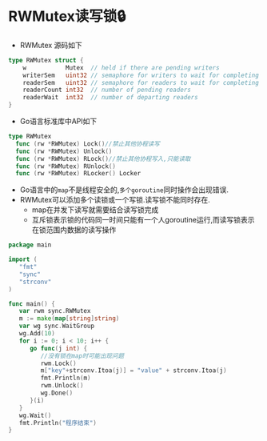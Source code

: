 
# RWMutex读写锁🔒

* RWMutex 源码如下

```go
type RWMutex struct {
	w           Mutex  // held if there are pending writers
	writerSem   uint32 // semaphore for writers to wait for completing readers
	readerSem   uint32 // semaphore for readers to wait for completing writers
	readerCount int32  // number of pending readers
	readerWait  int32  // number of departing readers
}
```

* Go语言标准库中API如下

```go
type RWMutex
  func (rw *RWMutex) Lock()//禁止其他协程读写
  func (rw *RWMutex) Unlock()
  func (rw *RWMutex) RLock()//禁止其他协程写入,只能读取
  func (rw *RWMutex) RUnlock()
  func (rw *RWMutex) RLocker() Locker
```

* Go语言中的`map`不是线程安全的,`多个goroutine`同时操作会出现错误.
* RWMutex可以添加多个读锁或一个写锁.读写锁不能同时存在.
  * map在并发下读写就需要结合读写锁完成
  * 互斥锁表示锁的代码同一时间只能有一个人goroutine运行,而读写锁表示在锁范围内数据的读写操作

```go
package main

import (
   "fmt"
   "sync"
   "strconv"
)

func main() {
   var rwm sync.RWMutex
   m := make(map[string]string)
   var wg sync.WaitGroup
   wg.Add(10)
   for i := 0; i < 10; i++ {
      go func(j int) {
         //没有锁在map时可能出现问题
         rwm.Lock()
         m["key"+strconv.Itoa(j)] = "value" + strconv.Itoa(j)
         fmt.Println(m)
         rwm.Unlock()
         wg.Done()
      }(i)
   }
   wg.Wait()
   fmt.Println("程序结束")
}
```